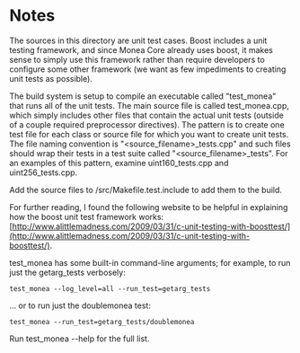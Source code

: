 # Notes
The sources in this directory are unit test cases.  Boost includes a
unit testing framework, and since Monea Core already uses boost, it makes
sense to simply use this framework rather than require developers to
configure some other framework (we want as few impediments to creating
unit tests as possible).

The build system is setup to compile an executable called "test_monea"
that runs all of the unit tests.  The main source file is called
test_monea.cpp, which simply includes other files that contain the
actual unit tests (outside of a couple required preprocessor
directives).  The pattern is to create one test file for each class or
source file for which you want to create unit tests.  The file naming
convention is "<source_filename>_tests.cpp" and such files should wrap
their tests in a test suite called "<source_filename>_tests".  For an
examples of this pattern, examine uint160_tests.cpp and
uint256_tests.cpp.

Add the source files to /src/Makefile.test.include to add them to the build.

For further reading, I found the following website to be helpful in
explaining how the boost unit test framework works:
[http://www.alittlemadness.com/2009/03/31/c-unit-testing-with-boosttest/](http://www.alittlemadness.com/2009/03/31/c-unit-testing-with-boosttest/).

test_monea has some built-in command-line arguments; for
example, to run just the getarg_tests verbosely:

    test_monea --log_level=all --run_test=getarg_tests

... or to run just the doublemonea test:

    test_monea --run_test=getarg_tests/doublemonea

Run  test_monea --help   for the full list.

